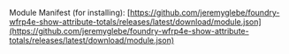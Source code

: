 Module Manifest (for installing): [https://github.com/jeremyglebe/foundry-wfrp4e-show-attribute-totals/releases/latest/download/module.json](https://github.com/jeremyglebe/foundry-wfrp4e-show-attribute-totals/releases/latest/download/module.json)
